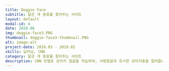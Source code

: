 ```yaml
---
title: Doggie Face
subtitle: 닮은 개 종류를 찾아주는 사이트
layout: default
modal-id: 4
date: 2020.06
img: doggie-face3.PNG
thumbnail: doggie-face3-thumbnail.PNG
alt: image-alt
project-date: 2018.03 - 2019.02
skills: 딥러닝, CNN
category: 닮은 개 종류를 찾아주는 사이트
description: CNN 모델로 강아지 얼굴을 학습하여, 사람얼굴과 유사한 강아지종을 알려줍니다.
---
```

